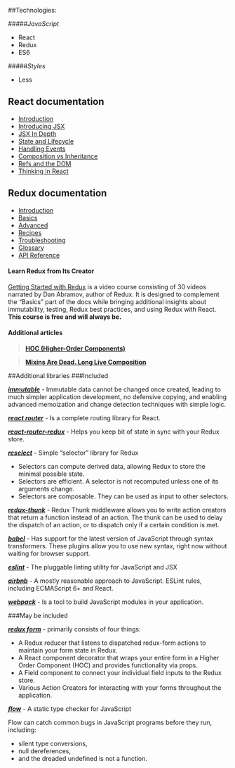 ##Technologies:

#####_JavaScript_

* React
* Redux
* ES6

#####_Styles_
* Less

## React documentation

* [Introduction](https://facebook.github.io/react/docs/hello-world.html)
* [Introducing JSX](https://facebook.github.io/react/docs/introducing-jsx.html)
* [JSX In Depth](https://facebook.github.io/react/docs/jsx-in-depth.html)
* [State and Lifecycle](https://facebook.github.io/react/docs/state-and-lifecycle.html)
* [Handling Events](https://facebook.github.io/react/docs/handling-events.html)
* [Composition vs Inheritance](https://facebook.github.io/react/docs/composition-vs-inheritance.html)
* [Refs and the DOM](https://facebook.github.io/react/docs/refs-and-the-dom.html)
* [Thinking in React](https://facebook.github.io/react/docs/thinking-in-react.html)

## Redux documentation

* [Introduction](http://redux.js.org/docs/introduction/index.html)
* [Basics](http://redux.js.org/docs/basics/index.html)
* [Advanced](http://redux.js.org/docs/advanced/index.html)
* [Recipes](http://redux.js.org/docs/recipes/index.html)
* [Troubleshooting](http://redux.js.org/docs/Troubleshooting.html)
* [Glossary](http://redux.js.org/docs/Glossary.html)
* [API Reference](http://redux.js.org/docs/api/index.html)

#### Learn Redux from Its Creator

[Getting Started with Redux](https://egghead.io/series/getting-started-with-redux) is a video course consisting of 
30 videos narrated by Dan Abramov, author of Redux. It is designed to complement the 
“Basics” part of the docs while bringing additional insights about immutability, testing, 
Redux best practices, and using Redux with React. **This course is free and will always be.**

#### Additional articles 

>**[HOC (Higher-Order Components)](https://facebook.github.io/react/docs/higher-order-components.html)**

>**[Mixins Are Dead. Long Live Composition](https://medium.com/@dan_abramov/mixins-are-dead-long-live-higher-order-components-94a0d2f9e750#.wyfzsauqe)**

##Additional libraries 
###Included

**_[immutable](https://facebook.github.io/immutable-js/)_** - Immutable data cannot be changed once created, 
leading to much simpler application development, no defensive copying, and enabling advanced memoization and change detection techniques with simple logic.

**_[react router](https://github.com/ReactTraining/react-router/)_** - Is a complete routing library for React.

**_[react-router-redux](https://github.com/reactjs/react-router-redux/)_** - Helps you keep bit of state in sync with your Redux store.

**_[reselect](https://github.com/reactjs/reselect/)_** - Simple “selector” library for Redux
* Selectors can compute derived data, allowing Redux to store the minimal possible state.
* Selectors are efficient. A selector is not recomputed unless one of its arguments change.
* Selectors are composable. They can be used as input to other selectors.

**_[redux-thunk](https://github.com/gaearon/redux-thunk/)_** - Redux Thunk middleware allows you to write action 
creators that return a function instead of an action. The thunk can be used to delay the dispatch of an action, or to dispatch only if a certain condition is met.

**_[babel](https://babeljs.io/)_** - Has support for the latest version of JavaScript through syntax 
transformers. These plugins allow you to use new syntax, right now without waiting for browser support.

**_[eslint](http://eslint.org/)_** - The pluggable linting utility for JavaScript and JSX

**_[airbnb](https://github.com/airbnb/javascript/)_** - A mostly reasonable approach to JavaScript. ESLint rules, including ECMAScript 6+ and React.

**_[webpack](https://webpack.github.io/)_** - Is a tool to build JavaScript modules in your application.

###May be included

**_[redux form](http://redux-form.com/)_** - primarily consists of four things:                                           
* A Redux reducer that listens to dispatched redux-form actions to maintain your form state in Redux.
* A React component decorator that wraps your entire form in a Higher Order Component (HOC) and provides functionality via props.
* A Field component to connect your individual field inputs to the Redux store.
* Various Action Creators for interacting with your forms throughout the application.

**_[flow](https://flowtype.org/)_** - A static type checker for JavaScript
 
Flow can catch common bugs in JavaScript programs before they run, including:
* silent type conversions,
* null dereferences,
* and the dreaded undefined is not a function.